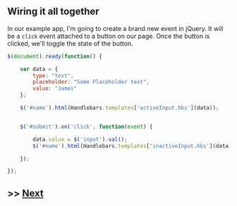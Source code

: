 ## Wiring it all together

In our example app, I'm going to create a brand new event in jQuery. It will be a `click` event attached to a button on our page. Once the button is clicked, we'll toggle the state of the button.

```javascript
$(document).ready(function() {

	var data = {
		type: "text",
		placeholder: "Some Placeholder text",
		value: "James"
	};

	$('#name').html(Handlebars.templates['activeInput.hbs'](data));


	$('#submit').on('click', function(event) {

		data.value = $('input').val();
		$('#name').html(Handlebars.templates['inactiveInput.hbs'](data));

	});

});
```


## >> <a href="https://github.com/code-for-coffee/IntroductionToHandlebars/blob/master/3-Real_world_problem/3_5.md">Next</a>
